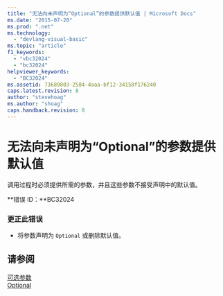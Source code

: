 ```yaml
---
title: "无法向未声明为“Optional”的参数提供默认值 | Microsoft Docs"
ms.date: "2015-07-20"
ms.prod: ".net"
ms.technology: 
  - "devlang-visual-basic"
ms.topic: "article"
f1_keywords: 
  - "vbc32024"
  - "bc32024"
helpviewer_keywords: 
  - "BC32024"
ms.assetid: 73689803-2584-4aaa-bf12-34158f176240
caps.latest.revision: 8
author: "stevehoag"
ms.author: "shoag"
caps.handback.revision: 8
---
```

# 无法向未声明为“Optional”的参数提供默认值
调用过程时必须提供所需的参数，并且这些参数不接受声明中的默认值。  
  
 **错误 ID：**BC32024  
  
### 更正此错误  
  
-   将参数声明为 `Optional` 或删除默认值。  
  
## 请参阅  
 [可选参数](../../visual-basic/programming-guide/language-features/procedures/optional-parameters.md)   
 [Optional](../../visual-basic/language-reference/modifiers/optional.md)